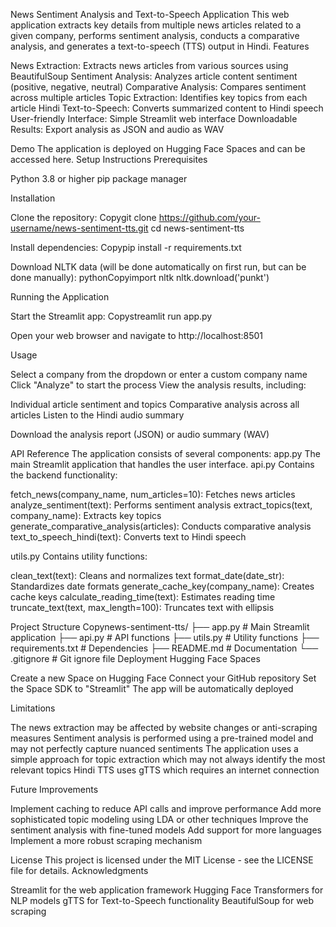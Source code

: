 News Sentiment Analysis and Text-to-Speech Application
This web application extracts key details from multiple news articles related to a given company, performs sentiment analysis, conducts a comparative analysis, and generates a text-to-speech (TTS) output in Hindi.
Features

News Extraction: Extracts news articles from various sources using BeautifulSoup
Sentiment Analysis: Analyzes article content sentiment (positive, negative, neutral)
Comparative Analysis: Compares sentiment across multiple articles
Topic Extraction: Identifies key topics from each article
Hindi Text-to-Speech: Converts summarized content to Hindi speech
User-friendly Interface: Simple Streamlit web interface
Downloadable Results: Export analysis as JSON and audio as WAV

Demo
The application is deployed on Hugging Face Spaces and can be accessed here.
Setup Instructions
Prerequisites

Python 3.8 or higher
pip package manager

Installation

Clone the repository:
Copygit clone https://github.com/your-username/news-sentiment-tts.git
cd news-sentiment-tts

Install dependencies:
Copypip install -r requirements.txt

Download NLTK data (will be done automatically on first run, but can be done manually):
pythonCopyimport nltk
nltk.download('punkt')


Running the Application

Start the Streamlit app:
Copystreamlit run app.py

Open your web browser and navigate to http://localhost:8501

Usage

Select a company from the dropdown or enter a custom company name
Click "Analyze" to start the process
View the analysis results, including:

Individual article sentiment and topics
Comparative analysis across all articles
Listen to the Hindi audio summary


Download the analysis report (JSON) or audio summary (WAV)

API Reference
The application consists of several components:
app.py
The main Streamlit application that handles the user interface.
api.py
Contains the backend functionality:

fetch_news(company_name, num_articles=10): Fetches news articles
analyze_sentiment(text): Performs sentiment analysis
extract_topics(text, company_name): Extracts key topics
generate_comparative_analysis(articles): Conducts comparative analysis
text_to_speech_hindi(text): Converts text to Hindi speech

utils.py
Contains utility functions:

clean_text(text): Cleans and normalizes text
format_date(date_str): Standardizes date formats
generate_cache_key(company_name): Creates cache keys
calculate_reading_time(text): Estimates reading time
truncate_text(text, max_length=100): Truncates text with ellipsis

Project Structure
Copynews-sentiment-tts/
├── app.py                # Main Streamlit application
├── api.py                # API functions
├── utils.py              # Utility functions
├── requirements.txt      # Dependencies
├── README.md             # Documentation
└── .gitignore            # Git ignore file
Deployment
Hugging Face Spaces

Create a new Space on Hugging Face
Connect your GitHub repository
Set the Space SDK to "Streamlit"
The app will be automatically deployed

Limitations

The news extraction may be affected by website changes or anti-scraping measures
Sentiment analysis is performed using a pre-trained model and may not perfectly capture nuanced sentiments
The application uses a simple approach for topic extraction which may not always identify the most relevant topics
Hindi TTS uses gTTS which requires an internet connection

Future Improvements

Implement caching to reduce API calls and improve performance
Add more sophisticated topic modeling using LDA or other techniques
Improve the sentiment analysis with fine-tuned models
Add support for more languages
Implement a more robust scraping mechanism

License
This project is licensed under the MIT License - see the LICENSE file for details.
Acknowledgments

Streamlit for the web application framework
Hugging Face Transformers for NLP models
gTTS for Text-to-Speech functionality
BeautifulSoup for web scraping